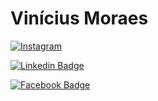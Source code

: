 <h1>Vinícius Moraes</h1>

[![Instagram](https://img.shields.io/badge/Instagram-E4405F?style=for-the-badge&logo=instagram&logoColor=white&link=https://www.instagram.com/vinnymoraesbr/)](https://www.instagram.com/vinnymoraesbr/)

[![Linkedin Badge](https://img.shields.io/badge/-LinkedIn-blue?style=flat-square&logo=Linkedin&logoColor=white&link=https://www.linkedin.com/in/vinicius-araujo-moraes-ti/)](https://www.linkedin.com/in/vinicius-araujo-moraes-ti/)

[![Facebook Badge](https://img.shields.io/badge/Facebook-1877F2?style=for-the-badge&logo=facebook&logoColor=white&link=https://www.linkedin.com/in/vinicius-araujo-moraes-ti/)](https://www.linkedin.com/in/vinicius-araujo-moraes-ti/)



